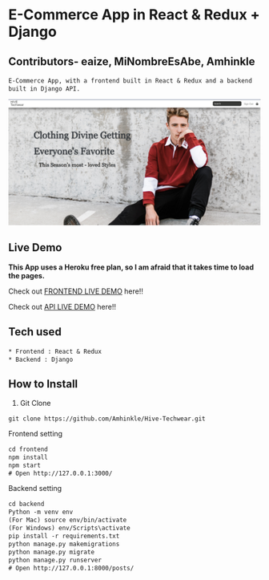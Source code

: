 # E-Commerce App in React & Redux + Django
## Contributors- eaize, MiNombreEsAbe, Amhinkle
```
E-Commerce App, with a frontend built in React & Redux and a backend built in Django API.
```

![Capture](https://raw.githubusercontent.com/Amhinkle/Hive-Techwear/main/HIVE.PNG)


## Live Demo

**This App uses a Heroku free plan, so I am afraid that it takes time to load the pages.**

Check out [FRONTEND LIVE DEMO](https://hivetechwearfrontend.herokuapp.com/) here!!

Check out [API LIVE DEMO](https://hivetechwearbackend.herokuapp.com/) here!!
## Tech used

```
* Frontend : React & Redux
* Backend : Django
```

## How to Install

1. Git Clone

```
git clone https://github.com/Amhinkle/Hive-Techwear.git
```

Frontend setting


```
cd frontend
npm install
npm start
# Open http://127.0.0.1:3000/
```

Backend setting

```
cd backend
Python -m venv env
(For Mac) source env/bin/activate
(For Windows) env/Scripts\activate
pip install -r requirements.txt
python manage.py makemigrations
python manage.py migrate
python manage.py runserver
# Open http://127.0.0.1:8000/posts/
```
